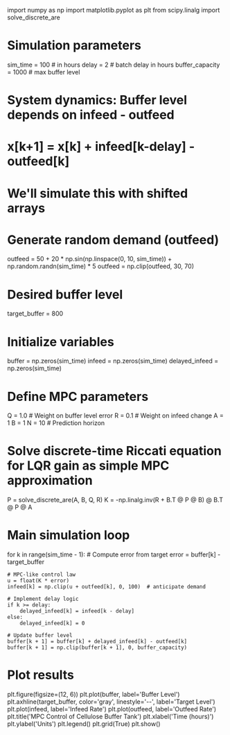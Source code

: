 import numpy as np
import matplotlib.pyplot as plt
from scipy.linalg import solve_discrete_are

# Simulation parameters
sim_time = 100  # in hours
delay = 2       # batch delay in hours
buffer_capacity = 1000  # max buffer level

# System dynamics: Buffer level depends on infeed - outfeed
# x[k+1] = x[k] + infeed[k-delay] - outfeed[k]
# We'll simulate this with shifted arrays

# Generate random demand (outfeed)
outfeed = 50 + 20 * np.sin(np.linspace(0, 10, sim_time)) + np.random.randn(sim_time) * 5
outfeed = np.clip(outfeed, 30, 70)

# Desired buffer level
target_buffer = 800

# Initialize variables
buffer = np.zeros(sim_time)
infeed = np.zeros(sim_time)
delayed_infeed = np.zeros(sim_time)

# Define MPC parameters
Q = 1.0  # Weight on buffer level error
R = 0.1  # Weight on infeed change
A = 1
B = 1
N = 10  # Prediction horizon

# Solve discrete-time Riccati equation for LQR gain as simple MPC approximation
P = solve_discrete_are(A, B, Q, R)
K = -np.linalg.inv(R + B.T @ P @ B) @ B.T @ P @ A

# Main simulation loop
for k in range(sim_time - 1):
    # Compute error from target
    error = buffer[k] - target_buffer

    # MPC-like control law
    u = float(K * error)
    infeed[k] = np.clip(u + outfeed[k], 0, 100)  # anticipate demand

    # Implement delay logic
    if k >= delay:
        delayed_infeed[k] = infeed[k - delay]
    else:
        delayed_infeed[k] = 0

    # Update buffer level
    buffer[k + 1] = buffer[k] + delayed_infeed[k] - outfeed[k]
    buffer[k + 1] = np.clip(buffer[k + 1], 0, buffer_capacity)

# Plot results
plt.figure(figsize=(12, 6))
plt.plot(buffer, label='Buffer Level')
plt.axhline(target_buffer, color='gray', linestyle='--', label='Target Level')
plt.plot(infeed, label='Infeed Rate')
plt.plot(outfeed, label='Outfeed Rate')
plt.title('MPC Control of Cellulose Buffer Tank')
plt.xlabel('Time (hours)')
plt.ylabel('Units')
plt.legend()
plt.grid(True)
plt.show()
